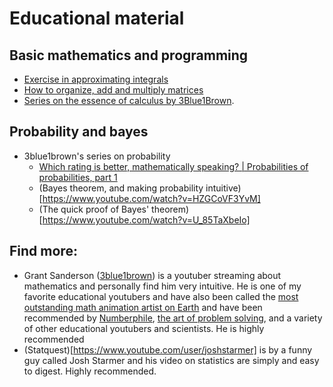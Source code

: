 # Educational material

## Basic mathematics and programming
- [Exercise in approximating integrals](link_missing)
- [How to organize, add and multiply matrices](https://www.youtube.com/watch?v=kqWCwwyeE6k)
-  [Series on the essence of calculus by 3Blue1Brown](https://www.youtube.com/watch?v=WUvTyaaNkzM&feature=youtu.be&fbclid=IwAR3dHQnX93g5EPUyqwuSZ8gTUgVy4Gu3cDFg8C8kKAbUAOhXvZxh3vxGuvg).

## Probability and bayes
- 3blue1brown's series on probability
  - [Which rating is better, mathematically speaking? | Probabilities of probabilities, part 1](https://www.youtube.com/watch?v=8idr1WZ1A7Q)
  - (Bayes theorem, and making probability intuitive)[https://www.youtube.com/watch?v=HZGCoVF3YvM]
  - (The quick proof of Bayes' theorem)[https://www.youtube.com/watch?v=U_85TaXbeIo]
  
## Find more:
- Grant Sanderson ([3blue1brown](https://www.youtube.com/channel/UCYO_jab_esuFRV4b17AJtAw)) is a youtuber streaming about mathematics and personally find him very intuitive. He is one of my favorite educational youtubers and have also been called the [most outstanding math animation artist on Earth](https://twitter.com/sirajraval/status/1161685741128179713) and have been recommended by [Numberphile](https://www.youtube.com/watch?v=A0RH93XvSyU), [the art of problem solving](https://artofproblemsolving.com/news/aftermath/becoming-a-renowned-youtube-educator-with-grant-sanderson), and a variety of other educational youtubers and scientists. He is highly recommended
- (Statquest)[https://www.youtube.com/user/joshstarmer] is by a funny guy called Josh Starmer and his video on statistics are simply and easy to digest. Highly recommended.

